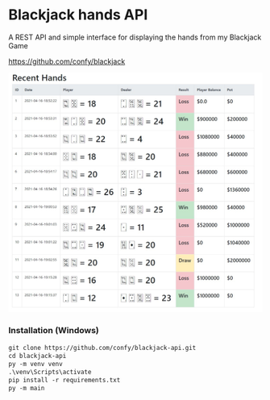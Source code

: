 # Blackjack hands API
A REST API and simple interface for displaying the hands from my Blackjack Game

https://github.com/confy/blackjack

![ui](promoimgnew.jpg)

### Installation (Windows)

```
git clone https://github.com/confy/blackjack-api.git
cd blackjack-api
py -m venv venv
.\venv\Scripts\activate
pip install -r requirements.txt
py -m main
```